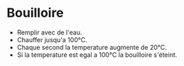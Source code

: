 # Bouilloire 
- Remplir avec de l'eau.
- Chauffer jusqu'a 100°C.
- Chaque second la temperature augmente de 20°C.
- Si la temperature est egal a 100°C la bouilloire s'éteint.